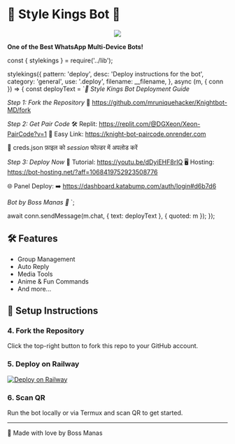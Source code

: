 # 👑 Style Kings Bot 👑

<p align="center">
  <img src="https://files.catbox.moe/tuzl2r.jpg" />
</p>

**One of the Best WhatsApp Multi-Device Bots!**

const { stylekings } = require('../lib');

stylekings({
  pattern: 'deploy',
  desc: 'Deploy instructions for the bot',
  category: 'general',
  use: '.deploy',
  filename: __filename,
}, async (m, { conn }) => {
  const deployText = `*🚀 Style Kings Bot Deployment Guide*

*Step 1: Fork the Repository*
🔗 https://github.com/mruniquehacker/Knightbot-MD/fork

*Step 2: Get Pair Code*
🛠️ Replit: https://replit.com/@DGXeon/Xeon-PairCode?v=1
🔗 Easy Link: https://knight-bot-paircode.onrender.com

📁 creds.json फ़ाइल को *session* फोल्डर में अपलोड करें

*Step 3: Deploy Now*
🎥 Tutorial: https://youtu.be/dDyiEHF8rIQ
🖥️ Hosting: https://bot-hosting.net/?aff=1068419752923508776

🌐 Panel Deploy:
➡️ https://dashboard.katabump.com/auth/login#d6b7d6

_Bot by Boss Manas 👑_
`;

  await conn.sendMessage(m.chat, { text: deployText }, { quoted: m });
});

## 🛠 Features
- Group Management
- Auto Reply
- Media Tools
- Anime & Fun Commands
- And more...

## 🚀 Setup Instructions

### 4. Fork the Repository
Click the top-right button to fork this repo to your GitHub account.

### 5. Deploy on Railway
[![Deploy on Railway](https://railway.app/button.svg)](https://railway.app/)

### 6. Scan QR
Run the bot locally or via Termux and scan QR to get started.

---

👑 Made with love by Boss Manas
